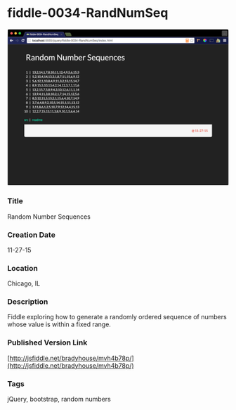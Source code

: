 fiddle-0034-RandNumSeq
======

![Screenshot](screenshot.png)


### Title

Random Number Sequences


### Creation Date

11-27-15


### Location

Chicago, IL


### Description

Fiddle exploring how to generate a randomly ordered sequence of numbers whose value is within a fixed range.


### Published Version Link

[http://jsfiddle.net/bradyhouse/mvh4b78p/](http://jsfiddle.net/bradyhouse/mvh4b78p/)


### Tags

jQuery, bootstrap, random numbers
